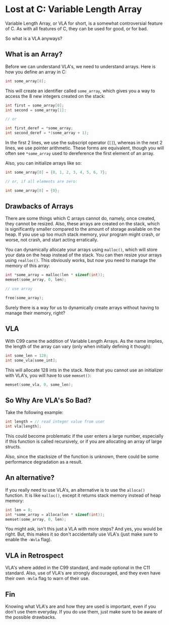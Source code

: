 # Lost at C: Variable Length Array

Variable Length Array, or VLA for short, is a somewhat controversial feature
of C. As with all features of C, they can be used for good, or for bad.

So what is a VLA anyways?

## What is an Array?

Before we can understand VLA's, we need to understand arrays. Here is how you
define an array in C:

```c
int some_array[8];
```

This will create an identifier called `some_array`, which gives you a way to access
the 8 new integers created on the stack:

```c
int first = some_array[0];
int second = some_array[1]:

// or

int first_deref = *some_array;
int second_deref = *(some_array + 1);
```

In the first 2 lines, we use the subscript operator (`[]`), whereas in the next 2 lines,
we use pointer arithmetic. These forms are equivalent, though you will often see
`*some_array` used to dereference the first element of an array.

Also, you can initialize arrays like so:

```c
int some_array[8] = {0, 1, 2, 3, 4, 5, 6, 7};

// or, if all elements are zero:

int some_array[8] = {0};
```

## Drawbacks of Arrays

There are some things which C arrays cannot do, namely, once created, they cannot be resized.
Also, these arrays are created on the stack, which is significantly smaller compared to the
amount of storage available on the heap. If you use up too much stack memory, your program
might crash, or worse, not crash, and start acting erratically.

You can dynamically allocate your arrays using `malloc()`, which will store your data on
the heap instead of the stack. You can then resize your arrays using `realloc()`. This
obviously works, but now you need to manage the memory of this array:

```c
int *some_array = malloc(len * sizeof(int));
memset(some_array, 0, len);

// use array

free(some_array);
```

Surely there is a way for us to dynamically create arrays without having to manage
their memory, right?

## VLA

With C99 came the addition of Variable Length Arrays. As the name implies, the length of the
array can vary (only when initially defining it though):

```c
int some_len = 128;
int some_vla[some_int];
```

This will allocate 128 ints in the stack. Note that you cannot use an initializer with VLA's,
you will have to use `memset()`:

```c
memset(some_vla, 0, some_len);
```

## So Why Are VLA's So Bad?

Take the following example:

```c
int length = // read integer value from user
int vla[length];
```

This could become problematic if the user enters a large number, especially if this
function is called recursively, or if you are allocating an array of large structs.

Also, since the stacksize of the function is unknown, there could be some performance
degradation as a result.

## An alternative?

If you really need to use VLA's, an alternative is to use the `alloca()` function.
It is like `malloc()`, except it returns stack memory instead of heap memory:

```c
int len = 8;
int *some_array = alloca(len * sizeof(int));
memset(some_array, 0, len);
```

You might ask, isn't this just a VLA with more steps? And yes, you would be right.
But, this makes it so don't accidentally use VLA's (just make sure to enable the
`-Wvla` flag).

## VLA in Retrospect

VLA's where added in the C99 standard, and made optional in the C11 standard.
Also, use of VLA's are strongly discouraged, and they even have their own `-Wvla`
flag to warn of their use.

## Fin

Knowing what VLA's are and how they are used is important, even if you don't
use them everyday. If you do use them, just make sure to be aware of the
possible drawbacks.
